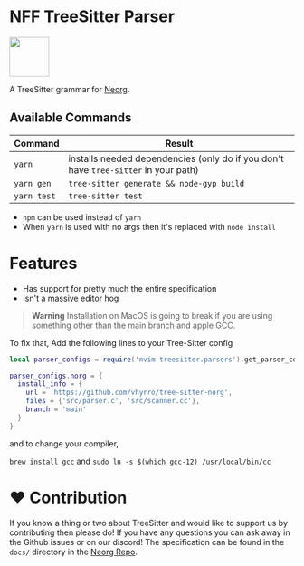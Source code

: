 # NFF TreeSitter Parser 

<img src="https://raw.githubusercontent.com/nvim-neorg/neorg/main/res/neorg.svg" width="70" height="70">

A TreeSitter grammar for [Neorg](https://github.com/nvim-neorg/neorg).

## Available Commands
| Command           | Result																				|
| -                 | -																						|
| `yarn`            | installs needed dependencies (only do if you don't have `tree-sitter` in your path)	|
| `yarn gen`		| `tree-sitter generate && node-gyp build`												|
| `yarn test`		| `tree-sitter test`																	|

- `npm` can be used instead of `yarn`
- When `yarn` is used with no args then it's replaced with `node install`

# Features
- Has support for pretty much the entire specification
- Isn't a massive editor hog

> **Warning** Installation on MacOS is going to break if you are using something other than the main branch and apple GCC.

To fix that, Add the following lines to your Tree-Sitter config

```lua
local parser_configs = require('nvim-treesitter.parsers').get_parser_configs()

parser_configs.norg = {
  install_info = {
    url = 'https://github.com/vhyrro/tree-sitter-norg',
    files = {'src/parser.c', 'src/scanner.cc'},
    branch = 'main'
  }
}
```

and to change your compiler, 

`brew install gcc`
and
`sudo ln -s $(which gcc-12) /usr/local/bin/cc`


# :heart: Contribution
If you know a thing or two about TreeSitter and would like to support us by contributing then please do!
If you have any questions you can ask away in the Github issues or on our discord! The specification can be found in the
`docs/` directory in the [Neorg Repo](https://github.com/nvim-neorg/neorg).
